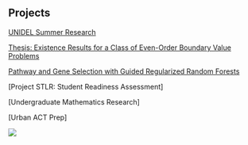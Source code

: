 ## Projects

[UNIDEL Summer Research](/unidel)

[Thesis: Existence Results for a Class of Even-Order Boundary Value Problems](/pdf/sample_presentation.pdf)

[Pathway and Gene Selection with Guided Regularized Random Forests](http://example.com/)

[Project STLR: Student Readiness Assessment]

[Undergraduate Mathematics Research]

[Urban ACT Prep]

<img src="images/dummy_thumbnail.jpg?raw=true"/>
